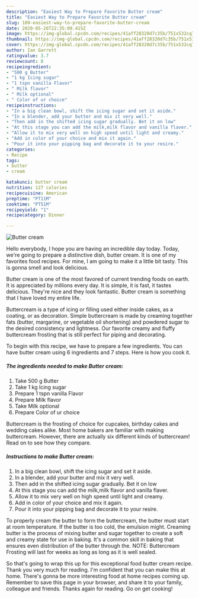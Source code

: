 ```yaml
---
description: "Easiest Way to Prepare Favorite Butter cream"
title: "Easiest Way to Prepare Favorite Butter cream"
slug: 189-easiest-way-to-prepare-favorite-butter-cream
date: 2020-05-26T22:35:09.415Z
image: https://img-global.cpcdn.com/recipes/41aff28320d7c35b/751x532cq70/butter-cream-recipe-main-photo.jpg
thumbnail: https://img-global.cpcdn.com/recipes/41aff28320d7c35b/751x532cq70/butter-cream-recipe-main-photo.jpg
cover: https://img-global.cpcdn.com/recipes/41aff28320d7c35b/751x532cq70/butter-cream-recipe-main-photo.jpg
author: Ian Garrett
ratingvalue: 3.7
reviewcount: 8
recipeingredient:
- "500 g Butter"
- "1 kg Icing sugar"
- "1 tspn vanilla Flavor"
- " Milk flavor"
- " Milk optional"
- " Color of ur choice"
recipeinstructions:
- "In a big clean bowl, shift the icing sugar and set it aside."
- "In a blender, add your butter and mix it very well."
- "Then add in the shifted icing sugar gradually. Bet it on low"
- "At this stage you can add the milk,milk flavor and vanilla flaver."
- "Allow it to mix very well on high speed until light and creamy."
- "Add in color of your choice and mix it again."
- "Pour it into your pipping bag and decorate it to your resire."
categories:
- Recipe
tags:
- butter
- cream

katakunci: butter cream 
nutrition: 127 calories
recipecuisine: American
preptime: "PT11M"
cooktime: "PT51M"
recipeyield: "1"
recipecategory: Dinner

---
```



![Butter cream](https://img-global.cpcdn.com/recipes/41aff28320d7c35b/751x532cq70/butter-cream-recipe-main-photo.jpg)

Hello everybody, I hope you are having an incredible day today. Today, we're going to prepare a distinctive dish, butter cream. It is one of my favorites food recipes. For mine, I am going to make it a little bit tasty. This is gonna smell and look delicious.

Butter cream is one of the most favored of current trending foods on earth. It is appreciated by millions every day. It is simple, it is fast, it tastes delicious. They're nice and they look fantastic. Butter cream is something that I have loved my entire life.

Buttercream is a type of icing or filling used either inside cakes, as a coating, or as decoration. Simple buttercream is made by creaming together fats (butter, margarine, or vegetable oil shortening) and powdered sugar to the desired consistency and lightness. Our favorite creamy and fluffy buttercream frosting that is still perfect for piping and decorating.


To begin with this recipe, we have to prepare a few ingredients. You can have butter cream using 6 ingredients and 7 steps. Here is how you cook it.

<!--inarticleads1-->

##### The ingredients needed to make Butter cream:

1. Take 500 g Butter
1. Take 1 kg Icing sugar
1. Prepare 1 tspn vanilla Flavor
1. Prepare  Milk flavor
1. Take  Milk optional
1. Prepare  Color of ur choice


Buttercream is the frosting of choice for cupcakes, birthday cakes and wedding cakes alike. Most home bakers are familiar with making buttercream. However, there are actually six different kinds of buttercream! Read on to see how they compare. 

<!--inarticleads2-->

##### Instructions to make Butter cream:

1. In a big clean bowl, shift the icing sugar and set it aside.
1. In a blender, add your butter and mix it very well.
1. Then add in the shifted icing sugar gradually. Bet it on low
1. At this stage you can add the milk,milk flavor and vanilla flaver.
1. Allow it to mix very well on high speed until light and creamy.
1. Add in color of your choice and mix it again.
1. Pour it into your pipping bag and decorate it to your resire.


To properly cream the butter to form the buttercream, the butter must start at room temperature. If the butter is too cold, the emulsion might. Creaming butter is the process of mixing butter and sugar together to create a soft and creamy state for use in baking. It&#39;s a common skill in baking that ensures even distribution of the butter through the. NOTE: Buttercream Frosting will last for weeks as long as long as it is well sealed. 

So that's going to wrap this up for this exceptional food butter cream recipe. Thank you very much for reading. I'm confident that you can make this at home. There's gonna be more interesting food at home recipes coming up. Remember to save this page in your browser, and share it to your family, colleague and friends. Thanks again for reading. Go on get cooking!
